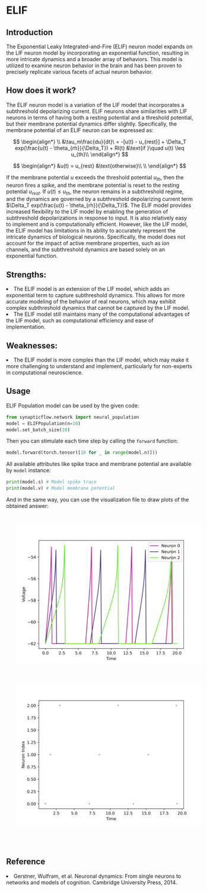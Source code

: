 <script type="text/javascript" src="https://www.maths.nottingham.ac.uk/plp/pmadw/LaTeXMathML.js"></script>
<script src='https://cdnjs.cloudflare.com/ajax/libs/mathjax/2.7.4/MathJax.js?config=default'></script>


# ELIF

## Introduction
The Exponential Leaky Integrated-and-Fire (ELIF) neuron model expands on the LIF neuron model by incorporating an exponential function, resulting in more intricate dynamics and a broader array of behaviors. This model is utilized to examine neuron behavior in the brain and has been proven to precisely replicate various facets of actual neuron behavior.
<br>

## How does it work?
The ELIF neuron model is a variation of the LIF model that incorporates a subthreshold depolarizing current. ELIF neurons share similarities with LIF neurons in terms of having both a resting potential and a threshold potential, but their membrane potential dynamics differ slightly. Specifically, the membrane potential of an ELIF neuron can be expressed as:

$$
\begin{align*}
\\
&\tau_m\frac{du}{dt}\ = -[u(t) - u_{rest}] + \Delta_T exp(\frac{u(t) - \theta_{rh}}{\Delta_T}) + RI(t) &\text{if }\quad u(t) \leq u_{th}\\
\end{align*}
$$

$$
\begin{align*}
&u(t) = u_{rest} &\text{otherwise}\\
\\
\end{align*}
$$

If the membrane potential $u$ exceeds the threshold potential $u_{th}$, then the neuron fires a spike, and the membrane potential is reset to the resting potential $u_{rest}$. If $u(t) \leq u_{th}$, the neuron remains in a subthreshold regime, and the dynamics are governed by a subthreshold depolarizing current term $\Delta_T exp(\frac{u(t) - \theta_{rh}}{\Delta_T})$.
The ELIF model provides increased flexibility to the LIF model by enabling the generation of subthreshold depolarizations in response to input. It is also relatively easy to implement and is computationally efficient. However, like the LIF model, the ELIF model has limitations in its ability to accurately represent the intricate dynamics of biological neurons. Specifically, the model does not account for the impact of active membrane properties, such as ion channels, and the subthreshold dynamics are based solely on an exponential function.
<br>

## Strengths:
<li>The ELIF model is an extension of the LIF model, which adds an exponential term to capture subthreshold dynamics. This allows for more accurate modeling of the behavior of real neurons, which may exhibit complex subthreshold dynamics that cannot be captured by the LIF model.
<li>The ELIF model still maintains many of the computational advantages of the LIF model, such as computational efficiency and ease of implementation.
  
## Weaknesses:
<li>The ELIF model is more complex than the LIF model, which may make it more challenging to understand and implement, particularly for non-experts in computational neuroscience.
<br>
  
## Usage
ELIF Population model can be used by the given code:
```python
from synapticflow.network import neural_population
model = ELIFPopulation(n=10)
model.set_batch_size(10)
```
Then you can stimulate each time step by calling the `forward` function:
```python
model.forward(torch.tensor([10 for _ in range(model.n)]))
```
All available attributes like spike trace and membrane potential are available by `model` instance:
```python
print(model.s) # Model spike trace
print(model.v) # Model membrane potential
```

And in the same way, you can use the visualization file to draw plots of the obtained answer:

<p align="center">
  <img src="_static/ELIF-v.svg" alt="Voltage Plot" style="width: 600px; padding: 25px;"/>
  <img src="_static/ELIF-s.svg" alt="Raster Plot" style="width: 600px; padding: 25px;"/>
</p>

<br>
  
## Reference
<li> Gerstner, Wulfram, et al. Neuronal dynamics: From single neurons to networks and models of cognition. Cambridge University Press, 2014.
